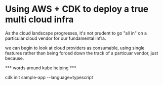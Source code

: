 # Using AWS + CDK to deploy a true multi cloud infra



As the cloud landscape progresses, it's not prudent to go "all in" on a particular cloud vendor for our fundamental infra.

we can begin to look at cloud providers as consumable, using single features rather than being forced down the track of a particuar vendor, just because.



*** words around kube helping ***



cdk init sample-app --language=typescript
